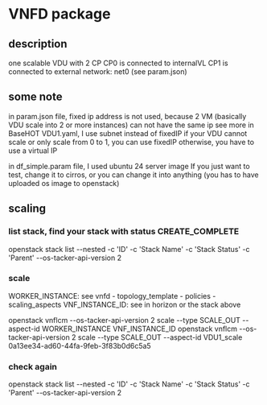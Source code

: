 # VNFD package

## description

one scalable VDU with 2 CP
CP0 is connected to internalVL
CP1 is connected to external network: net0 (see param.json)

## some note
in param.json file, fixed ip address is not used, because 2 VM (basically VDU scale into 2 or more instances) can not have the same ip
see more in BaseHOT VDU1.yaml, I use subnet instead of fixedIP
if your VDU cannot scale or only scale from 0 to 1, you can use fixedIP
otherwise, you have to use a virtual IP

in df_simple.param file, I used ubuntu 24 server image
If you just want to test, change it to cirros, or you can change it into anything (you has to have uploaded os image to openstack)

## scaling

### list stack, find your stack with status CREATE_COMPLETE
openstack stack list --nested -c 'ID' -c 'Stack Name' -c 'Stack Status' -c 'Parent' --os-tacker-api-version 2


### scale
WORKER_INSTANCE: see   vnfd - topology_template - policies - scaling_aspects
VNF_INSTANCE_ID: see in horizon or the stack above

openstack vnflcm --os-tacker-api-version 2 scale --type SCALE_OUT --aspect-id WORKER_INSTANCE VNF_INSTANCE_ID
openstack vnflcm --os-tacker-api-version 2 scale --type SCALE_OUT --aspect-id VDU1_scale 0a13ee34-ad60-44fa-9feb-3f83b0d6c5a5

### check again
openstack stack list --nested -c 'ID' -c 'Stack Name' -c 'Stack Status' -c 'Parent' --os-tacker-api-version 2
